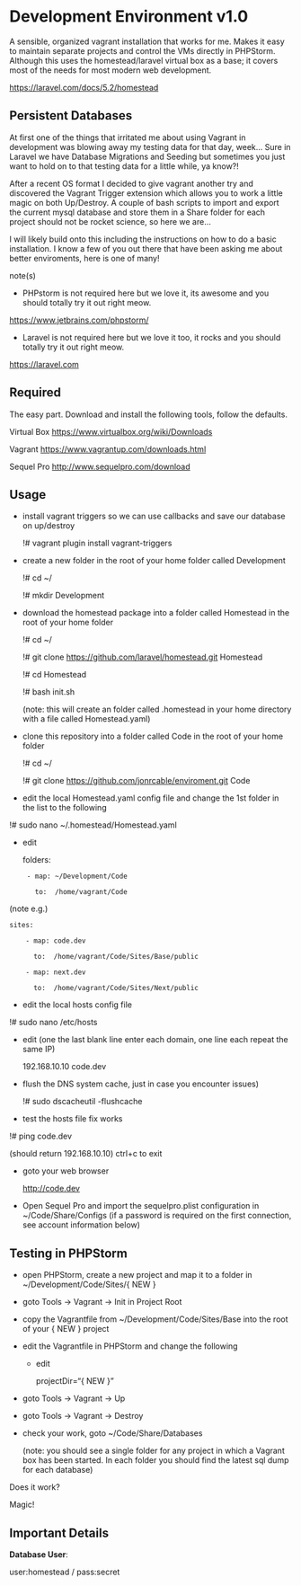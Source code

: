 Development Environment v1.0
===========

A sensible, organized vagrant installation that works for me. Makes it easy to maintain separate projects and control the VMs directly in PHPStorm. Although this uses the homestead/laravel virtual box as a base; it covers most of the needs for most modern web development. 

https://laravel.com/docs/5.2/homestead

## Persistent Databases
At first one of the things that irritated me about using Vagrant in development was blowing away my testing data for that day, week… Sure in Laravel we have Database Migrations and Seeding but sometimes you just want to hold on to that testing data for a little while, ya know?!

After a recent OS format I decided to give vagrant another try and discovered the Vagrant Trigger extension which allows you to work a little magic on both Up/Destroy. A couple of bash scripts to import and export the current mysql database and store them in a Share folder for each project should not be rocket science, so here we are…  

I will likely build onto this including the instructions on how to do a basic installation. I know a few of you out there that have been asking me about better enviroments, here is one of many!

note(s)
- PHPstorm is not required here but we love it, its awesome and you should totally try it out right meow.

https://www.jetbrains.com/phpstorm/

- Laravel is not required here but we love it too, it rocks and you should totally try it out right meow.

https://laravel.com

## Required 
The easy part. Download and install the following tools, follow the defaults.

Virtual Box
https://www.virtualbox.org/wiki/Downloads


Vagrant
https://www.vagrantup.com/downloads.html


Sequel Pro
http://www.sequelpro.com/download

## Usage
- install vagrant triggers so we can use callbacks and save our database on up/destroy

	!# vagrant plugin install vagrant-triggers

- create a new folder in the root of your home folder called Development

	!# cd ~/

	!# mkdir Development

- download the homestead package into a folder called Homestead in the root of your home folder

	!# cd ~/

	!# git clone https://github.com/laravel/homestead.git Homestead

	!# cd Homestead

	!# bash init.sh

	(note: this will create an folder called .homestead in your home directory with a file called Homestead.yaml)

- clone this repository into a folder called Code in the root of your home folder

	!# cd ~/

	!# git clone https://github.com/jonrcable/enviroment.git Code


- edit the local Homestead.yaml config file and change the 1st folder in the list to the following

 !# sudo nano ~/.homestead/Homestead.yaml

 + edit

	folders:

		- map: ~/Development/Code

		  to:  /home/vagrant/Code

 (note e.g.)

	sites:

		- map: code.dev

		  to:  /home/vagrant/Code/Sites/Base/public

		- map: next.dev

		  to:  /home/vagrant/Code/Sites/Next/public


- edit the local hosts config file

 !# sudo nano /etc/hosts

 + edit (one the last blank line enter each domain, one line each repeat the same IP)

	192.168.10.10 code.dev

- flush the DNS system cache, just in case you encounter issues)

    !# sudo dscacheutil -flushcache


- test the hosts file fix works

 !# ping code.dev

 (should return 192.168.10.10) ctrl+c to exit


- goto your web browser

    http://code.dev


- Open Sequel Pro and import the sequelpro.plist configuration in ~/Code/Share/Configs
(if a password is required on the first connection, see account information below)


## Testing in PHPStorm
- open PHPStorm, create a new project and map it to a folder in ~/Development/Code/Sites/{ NEW }

- goto Tools -> Vagrant -> Init in Project Root

- copy the Vagrantfile from ~/Development/Code/Sites/Base into the root of your { NEW } project

- edit the Vagrantfile in PHPStorm and change the following

  + edit

	projectDir=“{ NEW }”
- goto Tools -> Vagrant -> Up

- goto Tools -> Vagrant -> Destroy

- check your work, goto ~/Code/Share/Databases

	(note: you should see a single folder for any project in which a Vagrant box has been started. In each folder you should find the latest sql dump for each database)

Does it work?

Magic!

## Important Details
**Database User**:

user:homestead / pass:secret

